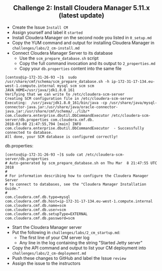 ## <center> Challenge 2: Install Cloudera Manager 5.11.x (latest update)

* Create the Issue `Install CM`
* Assign yourself and label it `started`
* Install Cloudera Manager on the second node you listed in `0_setup.md`
* Copy the YUM command and output for installing Cloudera Manager in `challenges/labs/2_cm-install.md`
* Connect Cloudera Manager Server to its database
  * Use the `scm_prepare_database.sh` script 
  * Copy the full command invocation and its output to `2_properties.md`
  * Copy your `db.properties` content into the same file
```
[centos@ip-172-31-26-93 ~]$  sudo /usr/share/cmf/schema/scm_prepare_database.sh -h ip-172-31-17-134.eu-west-1.compute.internal mysql scm scm scm
JAVA_HOME=/usr/java/jdk1.8.0_161
Verifying that we can write to /etc/cloudera-scm-server
Creating SCM configuration file in /etc/cloudera-scm-server
Executing:  /usr/java/jdk1.8.0_161/bin/java -cp /usr/share/java/mysql-connector-java.jar:/usr/share/java/oracle-connector-java.jar:/usr/share/cmf/schema/../lib/* com.cloudera.enterprise.dbutil.DbCommandExecutor /etc/cloudera-scm-server/db.properties com.cloudera.cmf.db.
2018-03-08 21:47:55,794 [main] INFO  com.cloudera.enterprise.dbutil.DbCommandExecutor  - Successfully connected to database.
All done, your SCM database is configured correctly!
```
db.properties:
```
[centos@ip-172-31-26-93 ~]$ sudo cat /etc/cloudera-scm-server/db.properties
# Auto-generated by scm_prepare_database.sh on Thu Mar  8 21:47:55 UTC 2018
#
# For information describing how to configure the Cloudera Manager Server
# to connect to databases, see the "Cloudera Manager Installation Guide."
#
com.cloudera.cmf.db.type=mysql
com.cloudera.cmf.db.host=ip-172-31-17-134.eu-west-1.compute.internal
com.cloudera.cmf.db.name=scm
com.cloudera.cmf.db.user=scm
com.cloudera.cmf.db.setupType=EXTERNAL
com.cloudera.cmf.db.password=scm
```

* Start the Cloudera Manager server
* Put the following in `challenges/labs/2_cm_startup.md`:
  * The first line of your CM server log
  * Any line in the log containing the string "Started Jetty server"
* Copy the API command and output to list your CM deployment into `challenges/labs/2_cm-deployment.md`
* Push these changes to GitHub and label the Issue `review`
* Assign the issue to the instructors
